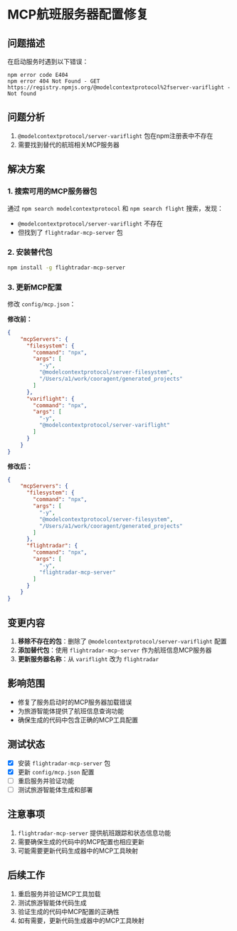 # MCP航班服务器配置修复

## 问题描述

在启动服务时遇到以下错误：
```
npm error code E404
npm error 404 Not Found - GET https://registry.npmjs.org/@modelcontextprotocol%2fserver-variflight - Not found
```

## 问题分析

1. `@modelcontextprotocol/server-variflight` 包在npm注册表中不存在
2. 需要找到替代的航班相关MCP服务器

## 解决方案

### 1. 搜索可用的MCP服务器包

通过 `npm search modelcontextprotocol` 和 `npm search flight` 搜索，发现：
- `@modelcontextprotocol/server-variflight` 不存在
- 但找到了 `flightradar-mcp-server` 包

### 2. 安装替代包

```bash
npm install -g flightradar-mcp-server
```

### 3. 更新MCP配置

修改 `config/mcp.json`：

**修改前：**
```json
{
    "mcpServers": {
      "filesystem": {
        "command": "npx",
        "args": [
          "-y",
          "@modelcontextprotocol/server-filesystem",
          "/Users/a1/work/cooragent/generated_projects"
        ]
      },
      "variflight": {
        "command": "npx",
        "args": [
          "-y",
          "@modelcontextprotocol/server-variflight"
        ]
      }
    }
}
```

**修改后：**
```json
{
    "mcpServers": {
      "filesystem": {
        "command": "npx",
        "args": [
          "-y",
          "@modelcontextprotocol/server-filesystem",
          "/Users/a1/work/cooragent/generated_projects"
        ]
      },
      "flightradar": {
        "command": "npx",
        "args": [
          "-y",
          "flightradar-mcp-server"
        ]
      }
    }
}
```

## 变更内容

1. **移除不存在的包**：删除了 `@modelcontextprotocol/server-variflight` 配置
2. **添加替代包**：使用 `flightradar-mcp-server` 作为航班信息MCP服务器
3. **更新服务器名称**：从 `variflight` 改为 `flightradar`

## 影响范围

- 修复了服务启动时的MCP服务器加载错误
- 为旅游智能体提供了航班信息查询功能
- 确保生成的代码中包含正确的MCP工具配置

## 测试状态

- [x] 安装 `flightradar-mcp-server` 包
- [x] 更新 `config/mcp.json` 配置
- [ ] 重启服务并验证功能
- [ ] 测试旅游智能体生成和部署

## 注意事项

1. `flightradar-mcp-server` 提供航班跟踪和状态信息功能
2. 需要确保生成的代码中的MCP配置也相应更新
3. 可能需要更新代码生成器中的MCP工具映射

## 后续工作

1. 重启服务并验证MCP工具加载
2. 测试旅游智能体代码生成
3. 验证生成的代码中MCP配置的正确性
4. 如有需要，更新代码生成器中的MCP工具映射 